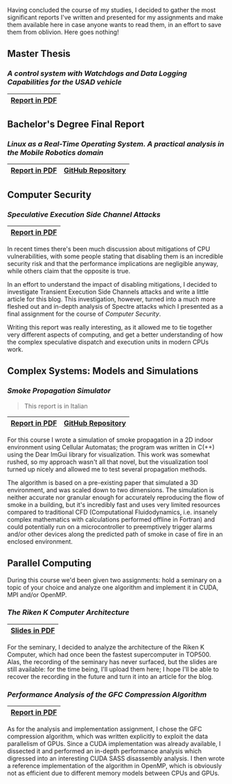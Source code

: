 Having concluded the course of my studies, I decided to gather the most significant reports I've written and presented for my assignments and make them available here in case anyone wants to read them, in an effort to save them from oblivion. Here goes nothing!

## Master Thesis

### *A control system with Watchdogs and Data Logging Capabilities for the USAD vehicle*

|[Report in PDF](https://drive.google.com/file/d/10I8FrQWa8zPfe0U2Gc7NCS9DZ_1dAPmt/view?usp=drive_link)|
|:--|

## Bachelor's Degree Final Report

### *Linux as a Real-Time Operating System. A practical analysis in the Mobile Robotics domain*

|[Report in PDF]()|[GitHub Repository]()|
|:--|:--|

## Computer Security

### *Speculative Execution Side Channel Attacks* 

|[Report in PDF](https://drive.google.com/file/d/1Z47g_U02niyB4CP6czmOnGCnCf-BytjX/view?usp=drive_link)|
|:--|

In recent times there's been much discussion about mitigations of CPU vulnerabilities, with some people stating that disabling them is an incredible security risk and that the performance implications are negligible anyway, while others claim that the opposite is true.

In an effort to understand the impact of disabling mitigations, I decided to investigate Transient Execution Side Channels attacks and write a little article for this blog. This investigation, however, turned into a much more fleshed out and in-depth analysis of Spectre attacks which I presented as a final assignment for the course of *Computer Security*.

Writing this report was really interesting, as it allowed me to tie together very different aspects of computing, and get a better understanding of how the complex speculative dispatch and execution units in modern CPUs work.

## Complex Systems: Models and Simulations

### *Smoke Propagation Simulator*

> This report is in Italian

|[Report in PDF](https://drive.google.com/file/d/1Xvg2TD_DcV950o8WzWJLNcER0BaLZMLo/view?usp=sharing)|[GitHub Repository](https://github.com/jack23247/smokey)|
|:--|:--|

For this course I wrote a simulation of smoke propagation in a 2D indoor environment using Cellular Automatas; the program was written in C(++) using the Dear ImGui library for visualization. This work was somewhat rushed, so my approach wasn't all that novel, but the visualization tool turned up nicely and allowed me to test several propagation methods.

The algorithm is based on a pre-existing paper that simulated a 3D environment, and was scaled down to two dimensions. The simulation is neither accurate nor granular enough for accurately reproducing the flow of smoke in a building, but it's incredibly fast and uses very limited resources compared to traditional CFD (Computational Fluidodynamics, i.e. insanely complex mathematics with calculations performed offline in Fortran) and could potentially run on a microcontroller to preemptively trigger alarms and/or other devices along the predicted path of smoke in case of fire in an enclosed environment.

## Parallel Computing

During this course we'd been given two assignments: hold a seminary on a topic of your choice and analyze one algorithm and implement it in CUDA, MPI and/or OpenMP.

### *The Riken K Computer Architecture*

|[Slides in PDF](https://drive.google.com/file/d/1WI2WEPX3Pq-AXih-BOGG3X3Xzaz4tRRS/view?usp=sharing)|
|:--|

For the seminary, I decided to analyze the architecture of the Riken K Computer, which had once been the fastest supercomputer in TOP500. Alas, the recording of the seminary has never surfaced, but the slides are still available: for the time being, I'll upload them here; I hope I'll be able to recover the recording in the future and turn it into an article for the blog.

### *Performance Analysis of the GFC Compression Algorithm*

|[Report in PDF](https://drive.google.com/file/d/1MhqIzgBVcwvU-P0Fv_EOIeFUGBbHQ-G5/view?usp=sharing)|
|:--|

As for the analysis and implementation assignment, I chose the GFC compression algorithm, which was written explicitly to exploit the data parallelism of GPUs. Since a CUDA implementation was already available, I dissected it and performed an in-depth performance analysis which digressed into an interesting CUDA SASS disassembly analysis. I then wrote a reference implementation of the algorithm in OpenMP, which is obviously not as efficient due to different memory models between CPUs and GPUs.

<!--
## Analysis of the "CouchDB" database

Another very interesting report I wrote is an analysis of how the CouchDB non-relational database works internally.

I won't be sharing this work for the time being, as I wasn't the sole author. 
-->